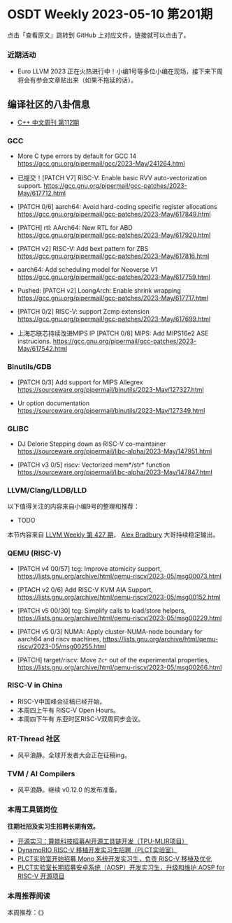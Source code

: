 # OSDT Weekly 2023-05-10 第201期

点击「查看原文」跳转到 GitHub 上对应文件，链接就可以点击了。

### 近期活动

- Euro LLVM 2023 正在火热进行中！小编1号等多位小编在现场，接下来下周将会有参会文章贴出来（如果不拖延的话）。

## 编译社区的八卦信息

- [C++ 中文周刊 第112期](https://mp.weixin.qq.com/s/d-6I8r2IWaoXkfBRkP2hDA)

### GCC

- More C type errors by default for GCC 14
  https://gcc.gnu.org/pipermail/gcc/2023-May/241264.html

- 已提交！[PATCH V7] RISC-V: Enable basic RVV auto-vectorization support.
  https://gcc.gnu.org/pipermail/gcc-patches/2023-May/617712.html

- [PATCH 0/6] aarch64: Avoid hard-coding specific register allocations
  https://gcc.gnu.org/pipermail/gcc-patches/2023-May/617849.html

- [PATCH] rtl: AArch64: New RTL for ABD
  https://gcc.gnu.org/pipermail/gcc-patches/2023-May/617920.html

- [PATCH v2] RISC-V: Add bext pattern for ZBS
  https://gcc.gnu.org/pipermail/gcc-patches/2023-May/617816.html

- aarch64: Add scheduling model for Neoverse V1
  https://gcc.gnu.org/pipermail/gcc-patches/2023-May/617759.html

- Pushed: [PATCH v2] LoongArch: Enable shrink wrapping
  https://gcc.gnu.org/pipermail/gcc-patches/2023-May/617717.html

- [PATCH 0/2] RISC-V: support Zcmp extension
  https://gcc.gnu.org/pipermail/gcc-patches/2023-May/617699.html

- 上海芯联芯持续改进MIPS IP
   [PATCH 0/8] MIPS: Add MIPS16e2 ASE instrucions.
   https://gcc.gnu.org/pipermail/gcc-patches/2023-May/617542.html

### Binutils/GDB

- [PATCH 0/3] Add support for MIPS Allegrex
  https://sourceware.org/pipermail/binutils/2023-May/127327.html

- Ur option documentation
  https://sourceware.org/pipermail/binutils/2023-May/127349.html

### GLIBC

- DJ Delorie Stepping down as RISC-V co-maintainer
  https://sourceware.org/pipermail/libc-alpha/2023-May/147951.html

- [PATCH v3 0/5] riscv: Vectorized mem*/str* function
  https://sourceware.org/pipermail/libc-alpha/2023-May/147847.html

### LLVM/Clang/LLDB/LLD


以下值得关注的内容来自小编9号的整理和推荐：

- TODO

本节内容来自 [LLVM Weekly 第 427 期](http://llvmweekly.org/issue/427)，
[Alex Bradbury](https://www.linkedin.com/in/alex-bradbury/) 大哥持续稳定输出。

### QEMU (RISC-V)


- [PATCH v4 00/57] tcg: Improve atomicity support,
  https://lists.gnu.org/archive/html/qemu-riscv/2023-05/msg00073.html

- [PTACH v2 0/6] Add RISC-V KVM AIA Support,
  https://lists.gnu.org/archive/html/qemu-riscv/2023-05/msg00152.html

- [PATCH v5 00/30] tcg: Simplify calls to load/store helpers,
  https://lists.gnu.org/archive/html/qemu-riscv/2023-05/msg00229.html

- [PATCH v5 0/3] NUMA: Apply cluster-NUMA-node boundary for aarch64 and riscv machines,
  https://lists.gnu.org/archive/html/qemu-riscv/2023-05/msg00255.html

- [PATCH] target/riscv: Move `Zc*` out of the experimental properties,
  https://lists.gnu.org/archive/html/qemu-riscv/2023-05/msg00266.html

### RISC-V in China

- RISC-V中国峰会征稿已经开始。
- 本周四上午有 RISC-V Open Hours。
- 本周四下午有 东亚时区RISC-V双周同步会议。

### RT-Thread 社区

- 风平浪静。全球开发者大会正在征稿ing。

### TVM / AI Compilers

- 风平浪静。继续 v0.12.0 的发布准备。

### 本周工具链岗位

**往期社招及实习生招聘长期有效。**

- [开源实习：算能科技招募AI开源工具链开发（TPU-MLIR项目）](https://mp.weixin.qq.com/s/IBJh0ip4k11PzIMZecsWSw)
- [DynamoRIO RISC-V 移植开发实习生招聘（PLCT实验室）](https://mp.weixin.qq.com/s/J_5TjT6DOqeOXJXQI5VQxw)
- [PLCT实验室开始招募 Mono 系统开发实习生，负责 RISC-V 移植及优化](https://mp.weixin.qq.com/s/whEW7Hay1jIP1tBzIPay1A)
- [PLCT实验室长期招募安卓系统（AOSP）开发实习生，升级和维护 AOSP for RISC-V 开源项目](https://mp.weixin.qq.com/s/dJP2cEB1nex2inR5c-cJog)


### 本周推荐阅读

本周推荐：《》
